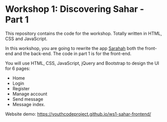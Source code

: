 # Workshop 1: Discovering Sahar - Part 1

This repository contains the code for the workshop. Totally written in HTML, CSS and JavaScript.

In this workshop, you are going to rewrite the app [Sarahah](https://sarahah.com) both the front-end and the back-end. The code in part 1 is for the front-end.

You will use HTML, CSS, JavaScript, jQuery and Bootstrap to design the UI for 6 pages: 
- Home
- Login
- Register
- Manage account
- Send message
- Message index.

Website demo: https://youthcodeproject.github.io/ws1-sahar-frontend/

